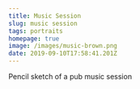 ```yaml
---
title: Music Session
slug: music session
tags: portraits
homepage: true
image: /images/music-brown.png
date: 2019-09-10T17:58:41.201Z
---
```

Pencil sketch of a pub music session
